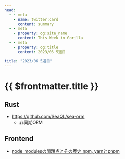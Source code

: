 ```yaml
---
head:
  - - meta
    - name: twitter:card
      content: summary
  - - meta
    - property: og:site_name
      content: This Week in Gorilla
  - - meta
    - property: og:title
      content: 2023/06 5週目

title: "2023/06 5週目"
---
```


# {{ $frontmatter.title }}

## Rust
- https://github.com/SeaQL/sea-orm
  - 非同期ORM

## Frontend
- [node_modulesの問題点とその歴史 npm, yarnとpnpm](https://zenn.dev/saggggo/articles/dbd739508ac212)
